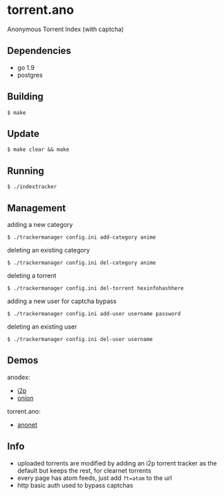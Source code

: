 # torrent.ano

Anonymous Torrent Index (with captcha)

## Dependencies

* go 1.9
* postgres

## Building

    $ make
## Update
    $ make clear && make
## Running

    $ ./indextracker

## Management

adding a new category

    $ ./trackermanager config.ini add-category anime

deleting an existing category

    $ ./trackermanager config.ini del-category anime
    
deleting a torrent

    $ ./trackermanager config.ini del-torrent hexinfohashhere
    
adding a new user for captcha bypass

    $ ./trackermanager config.ini add-user username password

deleting an existing user

    $ ./trackermanager config.ini del-user username


## Demos

anodex:

* [i2p](http://25cb5kixhxm6i6c6wequrhi65mez4duc4l5qk6ictbik3tnxlu6a.b32.i2p/)
* [onion](http://anodex.oniichanylo2tsi4.onion/)

torrent.ano:

* [anonet](http://21.3.37.31/)


## Info

* uploaded torrents are modified by adding an i2p torrent tracker as the default but keeps the rest, for clearnet torrents
* every page has atom feeds, just add `?t=atom` to the url
* http basic auth used to bypass captchas
